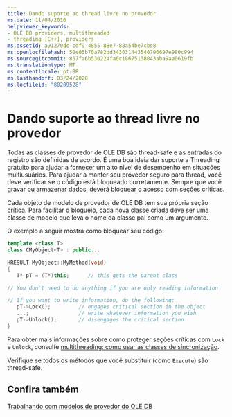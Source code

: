 ```yaml
---
title: Dando suporte ao thread livre no provedor
ms.date: 11/04/2016
helpviewer_keywords:
- OLE DB providers, multithreaded
- threading [C++], providers
ms.assetid: a91270dc-cdf9-4855-88e7-88a54be7cbe8
ms.openlocfilehash: 50e05b70a782dd343031443540790697e980c994
ms.sourcegitcommit: 857fa6b530224fa6c18675138043aba9aa0619fb
ms.translationtype: MT
ms.contentlocale: pt-BR
ms.lasthandoff: 03/24/2020
ms.locfileid: "80209528"
---
```

# <a name="supporting-free-threading-in-your-provider"></a>Dando suporte ao thread livre no provedor

Todas as classes de provedor de OLE DB são thread-safe e as entradas do registro são definidas de acordo. É uma boa ideia dar suporte a Threading gratuito para ajudar a fornecer um alto nível de desempenho em situações multiusuários. Para ajudar a manter seu provedor seguro para thread, você deve verificar se o código está bloqueado corretamente. Sempre que você gravar ou armazenar dados, deverá bloquear o acesso com seções críticas.

Cada objeto de modelo de provedor de OLE DB tem sua própria seção crítica. Para facilitar o bloqueio, cada nova classe criada deve ser uma classe de modelo que leva o nome da classe pai como um argumento.

O exemplo a seguir mostra como bloquear seu código:

```cpp
template <class T>
class CMyObject<T> : public...

HRESULT MyObject::MyMethod(void)
{
   T* pT = (T*)this;      // this gets the parent class

// You don't need to do anything if you are only reading information

// If you want to write information, do the following:
   pT->Lock();         // engages critical section in the object
   ...;                // write whatever information you wish
   pT->Unlock();       // disengages the critical section
}
```

Para obter mais informações sobre como proteger seções críticas com `Lock` e `Unlock`, consulte [multithreading: como usar as classes de sincronização](../../parallel/multithreading-how-to-use-the-synchronization-classes.md).

Verifique se todos os métodos que você substituir (como `Execute`) são thread-safe.

## <a name="see-also"></a>Confira também

[Trabalhando com modelos de provedor do OLE DB](../../data/oledb/working-with-ole-db-provider-templates.md)
